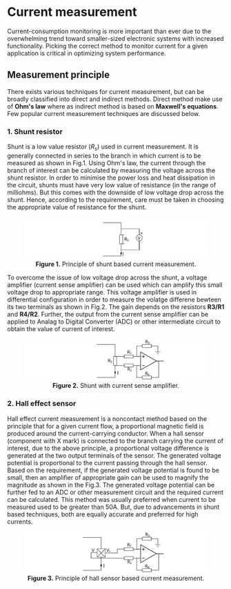 # Current measurement

Current-consumption monitoring is more important than ever due to the overwhelming trend toward smaller-sized electronic systems with increased functionality. Picking the correct method to monitor current for a given application is critical in optimizing system performance. 

## Measurement principle

There exists various techniques for current measurement, but can be broadly classified into direct and indirect methods. Direct method make use of **Ohm's law** where as indirect method is based on **Maxwell's equations**. Few popular current measurement techniques are discussed below.

### 1. Shunt resistor

Shunt is a low value resistor ($R_s$) used in current measurement. It is generally connected in series to the branch in which current is to be measured as shown in Fig.1. Using Ohm's law, the current through the branch of interest can be calculated by measuring the voltage across the shunt resistor. In order to minimise the power loss and heat dissipation in the circuit, shunts must have very low value of resistance (in the range of milliohms). But this comes with the downside of low voltage drop across the shunt. Hence, according to the requirement, care must be taken in choosing the appropriate value of resistance for the shunt.
<figure>
<center>
    <img src="./images/shunt_current_measurement.svg" height="auto" width="auto" />
    <figcaption><b>Figure 1.</b> Principle of shunt based current measurement.</figcaption>
</center>
</figure>

To overcome the issue of low voltage drop across the shunt, a voltage amplifier (current sense amplifier) can be used which can amplify this small voltage drop to appropriate range. This voltage amplifier is used in differential configuration in order to measure the volatge differene bewteen its two terminals as shown in Fig.2. The gain depends on the resistors **R3/R1** and **R4/R2**. Further, the output from the current sense amplifier can be applied to Analag to Digital Converter (ADC) or other intermediate circuit to obtain the value of current of interest. 
<figure>
<center>
    <img src="./images/shunt_amplifier.svg" height="auto" width="auto" />
    <figcaption><b>Figure 2.</b> Shunt with current sense amplifier.</figcaption>
</center>
</figure>

### 2. Hall effect sensor

Hall effect current measurement is a noncontact method based on the principle that for a given current flow, a proportional magnetic field is produced around the current-carrying conductor. When a hall sensor (component with X mark) is connected to the branch carrying the current of interest, due to the above principle, a proportional voltage difference is generated at the two output terminals of the sensor. The generated voltage potential is proportional to the current passing through the hall sensor. Based on the requirement, if the generated voltage potential is found to be small, then an amplifier of appropriate gain can be used to magnify the magnitude as shown in the Fig.3. The generated voltage potential can be further fed to an ADC or other measurement circuit and the required current can be calculated. This method was usually preferred when current to be measured used to be greater than 50A. But, due to advancements in shunt based techniques, both are equally accurate and preferred for high currents.
<figure>
<center>
    <img src="./images/hall_current_measurement.svg" height="auto" width="auto" />
    <figcaption><b>Figure 3.</b> Principle of hall sensor based current measurement.</figcaption>
</center>
</figure>



